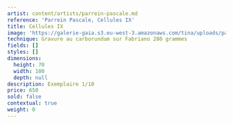 ```yaml
---
artist: content/artists/parrein-pascale.md
reference: 'Parrein Pascale, Cellules IX'
title: Cellules IX
image: 'https://galerie-gaia.s3.eu-west-3.amazonaws.com/tina/uploads/parrein-pascale/galeriegaia_Parrein_CellulesIX_100x70- 01.jpg'
technique: Gravure au carborundum sur Fabriano 280 grammes
fields: []
styles: []
dimensions:
  height: 70
  width: 100
  depth: null
description: Exemplaire 1/10
price: 650
sold: false
contextual: true
weight: 0
---
```


